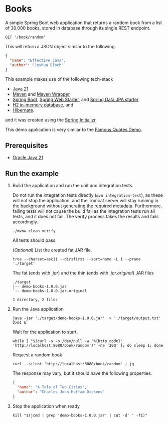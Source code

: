 [//]: # (Automatically generated by Sociable Weaver)
# Books

A simple Spring Boot web application that returns a random book from a list of
30.000 books, stored in database through its single REST endpoint.

```
GET '/book/random'
```

This will return a JSON object similar to the following.

```json
{
  "name": "Effective Java",
  "author": "Joshua Bloch"
}
```

This example makes use of the following tech-stack

- [Java 21](https://www.oracle.com/java/technologies/downloads/#java21)
- [Maven](https://maven.apache.org/) and
  [Maven Wrapper](https://maven.apache.org/wrapper/)
- [Spring Boot](https://spring.io/projects/spring-boot),
  [Spring Web Starter](https://docs.spring.io/spring-boot/reference/web/index.html),
  and
  [Spring Data JPA starter](https://docs.spring.io/spring-boot/how-to/data-access.html)
- [H2 in-memory database](https://www.h2database.com/html/main.html), and
- [Hibernate](https://hibernate.org/).

and it was created using the
[Spring Initializr](https://start.spring.io/#!type=maven-project&language=java&platformVersion=3.3.2&packaging=jar&jvmVersion=21&groupId=demo&artifactId=demo-books&name=Books%20Demo&description=A%20very%20simple%20Spring%20Boot%20web%20application%20that%20fetches%20a%20large%20amount%20of%20books%20from%20an%20H2%20in-memory%20database%20and%20returns%20a%20random%20one.&packageName=demo&dependencies=web,h2,data-jpa).

This demo application is very similar to the
[Famous Quotes Demo](https://github.com/albertattard/demo-famous-quotes).

## Prerequisites

- [Oracle Java 21](https://www.oracle.com/java/technologies/downloads/#java21)

## Run the example

1. Build the application and run the unit and integration tests.

   Do not run the integration tests directly (`mvn integration-test`), as these
   will not stop the application, and the Tomcat server will stay running in the
   background without generating the required metadata. Furthermore, failing
   tests will not cause the build fail as the integration tests run all tests,
   and it does not fail. The verify process takes the results and fails
   accordingly.

   ```shell
   ./mvnw clean verify
   ```

   All tests should pass.

   (_Optional_) List the created fat JAR file.

   ```shell
   tree --charset=ascii --dirsfirst --sort=name -L 1 --prune './target'
   ```

   The fat (ends with _.jar_) and the thin (ends with _.jar.original_) JAR files

   ```
   ./target
   |-- demo-books-1.0.0.jar
   `-- demo-books-1.0.0.jar.original

   1 directory, 2 files
   ```

2. Run the Java application

   ```shell
   java -jar './target/demo-books-1.0.0.jar'  > './target/output.txt' 2>&1 &
   ```

   Wait for the application to start.

   ```shell
   while [ "$(curl -s -o /dev/null -w '%{http_code}' 'http://localhost:8080/book/random')" -ne '200' ]; do sleep 1; done
   ```

   Request a random book

   ```shell
   curl --silent 'http://localhost:8080/book/random' | jq
   ```

   The response may vary, but it should have the following properties.

   ```json
   {
     "name": "A Tale of Two Cities",
     "author": "Charles John Huffam Dickens"
   }
   ```

3. Stop the application when ready

   ```shell
   kill "$(jcmd | grep 'demo-books-1.0.0.jar' | cut -d' ' -f1)"
   ```
